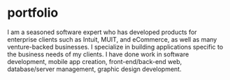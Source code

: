 # portfolio
I am a seasoned software expert who has developed products for enterprise clients such as Intuit, MUIT, and eCommerce, as well as many venture-backed businesses. I specialize in building applications specific to the business needs of my clients. I have done work in software development, mobile app creation, front-end/back-end web, database/server management, graphic design development.
